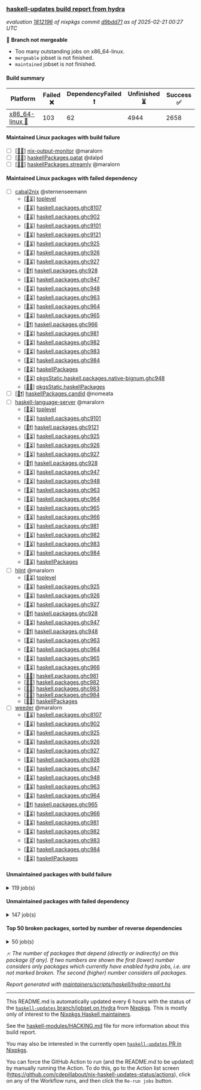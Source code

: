 ### [haskell-updates build report from hydra](https://hydra.nixos.org/jobset/nixpkgs/haskell-updates)
*evaluation [1812196](https://hydra.nixos.org/eval/1812196) of nixpkgs commit [d9bdd71](https://github.com/NixOS/nixpkgs/commits/d9bdd7128ef7f38df84ec3bce6f9d4b7bf7a599f) as of 2025-02-21 00:27 UTC*

🔴 **Branch not mergeable**
  * Too many outstanding jobs on x86_64-linux.
  * `mergeable` jobset is not finished.
  * `maintained` jobset is not finished.

#### Build summary

 | Platform | Failed ❌ | DependencyFailed ❗ | Unfinished ⏳ | Success ✅ | 
 | --- | --- | --- | --- | --- | 
 | [x86_64-linux 🐧](https://hydra.nixos.org/eval/1812196?filter=.x86_64-linux) | 103 | 62 | 4944 | 2658 | 
#### Maintained Linux packages with build failure
- [ ] [[🐧❌]](https://hydra.nixos.org/build/290317439) [nix-output-monitor](https://hydra.nixos.org/eval/1812196?filter=nix-output-monitor) @maralorn
- [ ] [[🐧❌]](https://hydra.nixos.org/build/290314939) [haskellPackages.patat](https://hydra.nixos.org/eval/1812196?filter=haskellPackages.patat) @dalpd
- [ ] [[🐧❌]](https://hydra.nixos.org/build/290316211) [haskellPackages.streamly](https://hydra.nixos.org/eval/1812196?filter=haskellPackages.streamly) @maralorn
#### Maintained Linux packages with failed dependency
- [ ] [cabal2nix](https://hydra.nixos.org/eval/1812196?filter=cabal2nix) @sternenseemann
  - [[🐧⏳]](https://hydra.nixos.org/build/290309328) [toplevel](https://hydra.nixos.org/eval/1812196?filter=cabal2nix)
  - [[🐧⏳]](https://hydra.nixos.org/build/290309421) [haskell.packages.ghc8107](https://hydra.nixos.org/eval/1812196?filter=haskell.packages.ghc8107.cabal2nix)
  - [[🐧⏳]](https://hydra.nixos.org/build/290309492) [haskell.packages.ghc902](https://hydra.nixos.org/eval/1812196?filter=haskell.packages.ghc902.cabal2nix)
  - [[🐧⏳]](https://hydra.nixos.org/build/290309475) [haskell.packages.ghc9101](https://hydra.nixos.org/eval/1812196?filter=haskell.packages.ghc9101.cabal2nix)
  - [[🐧⏳]](https://hydra.nixos.org/build/290309521) [haskell.packages.ghc9121](https://hydra.nixos.org/eval/1812196?filter=haskell.packages.ghc9121.cabal2nix)
  - [[🐧⏳]](https://hydra.nixos.org/build/290309520) [haskell.packages.ghc925](https://hydra.nixos.org/eval/1812196?filter=haskell.packages.ghc925.cabal2nix)
  - [[🐧⏳]](https://hydra.nixos.org/build/290309547) [haskell.packages.ghc926](https://hydra.nixos.org/eval/1812196?filter=haskell.packages.ghc926.cabal2nix)
  - [[🐧⏳]](https://hydra.nixos.org/build/290309573) [haskell.packages.ghc927](https://hydra.nixos.org/eval/1812196?filter=haskell.packages.ghc927.cabal2nix)
  - [[🐧❗]](https://hydra.nixos.org/build/290309597) [haskell.packages.ghc928](https://hydra.nixos.org/eval/1812196?filter=haskell.packages.ghc928.cabal2nix)
  - [[🐧⏳]](https://hydra.nixos.org/build/290309625) [haskell.packages.ghc947](https://hydra.nixos.org/eval/1812196?filter=haskell.packages.ghc947.cabal2nix)
  - [[🐧⏳]](https://hydra.nixos.org/build/290309650) [haskell.packages.ghc948](https://hydra.nixos.org/eval/1812196?filter=haskell.packages.ghc948.cabal2nix)
  - [[🐧⏳]](https://hydra.nixos.org/build/290309662) [haskell.packages.ghc963](https://hydra.nixos.org/eval/1812196?filter=haskell.packages.ghc963.cabal2nix)
  - [[🐧⏳]](https://hydra.nixos.org/build/290309685) [haskell.packages.ghc964](https://hydra.nixos.org/eval/1812196?filter=haskell.packages.ghc964.cabal2nix)
  - [[🐧⏳]](https://hydra.nixos.org/build/290309726) [haskell.packages.ghc965](https://hydra.nixos.org/eval/1812196?filter=haskell.packages.ghc965.cabal2nix)
  - [[🐧❗]](https://hydra.nixos.org/build/290309727) [haskell.packages.ghc966](https://hydra.nixos.org/eval/1812196?filter=haskell.packages.ghc966.cabal2nix)
  - [[🐧⏳]](https://hydra.nixos.org/build/290309759) [haskell.packages.ghc981](https://hydra.nixos.org/eval/1812196?filter=haskell.packages.ghc981.cabal2nix)
  - [[🐧⏳]](https://hydra.nixos.org/build/290309789) [haskell.packages.ghc982](https://hydra.nixos.org/eval/1812196?filter=haskell.packages.ghc982.cabal2nix)
  - [[🐧⏳]](https://hydra.nixos.org/build/290309929) [haskell.packages.ghc983](https://hydra.nixos.org/eval/1812196?filter=haskell.packages.ghc983.cabal2nix)
  - [[🐧⏳]](https://hydra.nixos.org/build/290309799) [haskell.packages.ghc984](https://hydra.nixos.org/eval/1812196?filter=haskell.packages.ghc984.cabal2nix)
  - [[🐧⏳]](https://hydra.nixos.org/build/290311147) [haskellPackages](https://hydra.nixos.org/eval/1812196?filter=haskellPackages.cabal2nix)
  - [[🐧⏳]](https://hydra.nixos.org/build/290317585) [pkgsStatic.haskell.packages.native-bignum.ghc948](https://hydra.nixos.org/eval/1812196?filter=pkgsStatic.haskell.packages.native-bignum.ghc948.cabal2nix)
  - [[🐧✅]](https://hydra.nixos.org/build/290317586) [pkgsStatic.haskellPackages](https://hydra.nixos.org/eval/1812196?filter=pkgsStatic.haskellPackages.cabal2nix)
- [ ] [[🐧❗]](https://hydra.nixos.org/build/290311202) [haskellPackages.candid](https://hydra.nixos.org/eval/1812196?filter=haskellPackages.candid) @nomeata
- [ ] [haskell-language-server](https://hydra.nixos.org/eval/1812196?filter=haskell-language-server) @maralorn
  - [[🐧⏳]](https://hydra.nixos.org/build/290310040) [toplevel](https://hydra.nixos.org/eval/1812196?filter=haskell-language-server)
  - [[🐧⏳]](https://hydra.nixos.org/build/290309524) [haskell.packages.ghc9101](https://hydra.nixos.org/eval/1812196?filter=haskell.packages.ghc9101.haskell-language-server)
  - [[🐧❗]](https://hydra.nixos.org/build/290309560) [haskell.packages.ghc9121](https://hydra.nixos.org/eval/1812196?filter=haskell.packages.ghc9121.haskell-language-server)
  - [[🐧⏳]](https://hydra.nixos.org/build/290309543) [haskell.packages.ghc925](https://hydra.nixos.org/eval/1812196?filter=haskell.packages.ghc925.haskell-language-server)
  - [[🐧⏳]](https://hydra.nixos.org/build/290309587) [haskell.packages.ghc926](https://hydra.nixos.org/eval/1812196?filter=haskell.packages.ghc926.haskell-language-server)
  - [[🐧⏳]](https://hydra.nixos.org/build/290309606) [haskell.packages.ghc927](https://hydra.nixos.org/eval/1812196?filter=haskell.packages.ghc927.haskell-language-server)
  - [[🐧❗]](https://hydra.nixos.org/build/290309619) [haskell.packages.ghc928](https://hydra.nixos.org/eval/1812196?filter=haskell.packages.ghc928.haskell-language-server)
  - [[🐧⏳]](https://hydra.nixos.org/build/290309670) [haskell.packages.ghc947](https://hydra.nixos.org/eval/1812196?filter=haskell.packages.ghc947.haskell-language-server)
  - [[🐧⏳]](https://hydra.nixos.org/build/290309714) [haskell.packages.ghc948](https://hydra.nixos.org/eval/1812196?filter=haskell.packages.ghc948.haskell-language-server)
  - [[🐧⏳]](https://hydra.nixos.org/build/290309697) [haskell.packages.ghc963](https://hydra.nixos.org/eval/1812196?filter=haskell.packages.ghc963.haskell-language-server)
  - [[🐧⏳]](https://hydra.nixos.org/build/290309734) [haskell.packages.ghc964](https://hydra.nixos.org/eval/1812196?filter=haskell.packages.ghc964.haskell-language-server)
  - [[🐧⏳]](https://hydra.nixos.org/build/290309778) [haskell.packages.ghc965](https://hydra.nixos.org/eval/1812196?filter=haskell.packages.ghc965.haskell-language-server)
  - [[🐧⏳]](https://hydra.nixos.org/build/290309776) [haskell.packages.ghc966](https://hydra.nixos.org/eval/1812196?filter=haskell.packages.ghc966.haskell-language-server)
  - [[🐧⏳]](https://hydra.nixos.org/build/290309837) [haskell.packages.ghc981](https://hydra.nixos.org/eval/1812196?filter=haskell.packages.ghc981.haskell-language-server)
  - [[🐧⏳]](https://hydra.nixos.org/build/290309937) [haskell.packages.ghc982](https://hydra.nixos.org/eval/1812196?filter=haskell.packages.ghc982.haskell-language-server)
  - [[🐧⏳]](https://hydra.nixos.org/build/290310521) [haskell.packages.ghc983](https://hydra.nixos.org/eval/1812196?filter=haskell.packages.ghc983.haskell-language-server)
  - [[🐧⏳]](https://hydra.nixos.org/build/290310093) [haskell.packages.ghc984](https://hydra.nixos.org/eval/1812196?filter=haskell.packages.ghc984.haskell-language-server)
  - [[🐧⏳]](https://hydra.nixos.org/build/290313092) [haskellPackages](https://hydra.nixos.org/eval/1812196?filter=haskellPackages.haskell-language-server)
- [ ] [hlint](https://hydra.nixos.org/eval/1812196?filter=hlint) @maralorn
  - [[🐧⏳]](https://hydra.nixos.org/build/290317422) [toplevel](https://hydra.nixos.org/eval/1812196?filter=hlint)
  - [[🐧⏳]](https://hydra.nixos.org/build/290309509) [haskell.packages.ghc925](https://hydra.nixos.org/eval/1812196?filter=haskell.packages.ghc925.hlint)
  - [[🐧⏳]](https://hydra.nixos.org/build/290309542) [haskell.packages.ghc926](https://hydra.nixos.org/eval/1812196?filter=haskell.packages.ghc926.hlint)
  - [[🐧⏳]](https://hydra.nixos.org/build/290309565) [haskell.packages.ghc927](https://hydra.nixos.org/eval/1812196?filter=haskell.packages.ghc927.hlint)
  - [[🐧❗]](https://hydra.nixos.org/build/290309583) [haskell.packages.ghc928](https://hydra.nixos.org/eval/1812196?filter=haskell.packages.ghc928.hlint)
  - [[🐧⏳]](https://hydra.nixos.org/build/290309610) [haskell.packages.ghc947](https://hydra.nixos.org/eval/1812196?filter=haskell.packages.ghc947.hlint)
  - [[🐧❗]](https://hydra.nixos.org/build/290309641) [haskell.packages.ghc948](https://hydra.nixos.org/eval/1812196?filter=haskell.packages.ghc948.hlint)
  - [[🐧⏳]](https://hydra.nixos.org/build/290309648) [haskell.packages.ghc963](https://hydra.nixos.org/eval/1812196?filter=haskell.packages.ghc963.hlint)
  - [[🐧⏳]](https://hydra.nixos.org/build/290309678) [haskell.packages.ghc964](https://hydra.nixos.org/eval/1812196?filter=haskell.packages.ghc964.hlint)
  - [[🐧⏳]](https://hydra.nixos.org/build/290309705) [haskell.packages.ghc965](https://hydra.nixos.org/eval/1812196?filter=haskell.packages.ghc965.hlint)
  - [[🐧⏳]](https://hydra.nixos.org/build/290309717) [haskell.packages.ghc966](https://hydra.nixos.org/eval/1812196?filter=haskell.packages.ghc966.hlint)
  - [[🐧✅]](https://hydra.nixos.org/build/290309752) [haskell.packages.ghc981](https://hydra.nixos.org/eval/1812196?filter=haskell.packages.ghc981.hlint)
  - [[🐧✅]](https://hydra.nixos.org/build/290309775) [haskell.packages.ghc982](https://hydra.nixos.org/eval/1812196?filter=haskell.packages.ghc982.hlint)
  - [[🐧✅]](https://hydra.nixos.org/build/290309833) [haskell.packages.ghc983](https://hydra.nixos.org/eval/1812196?filter=haskell.packages.ghc983.hlint)
  - [[🐧✅]](https://hydra.nixos.org/build/290309804) [haskell.packages.ghc984](https://hydra.nixos.org/eval/1812196?filter=haskell.packages.ghc984.hlint)
  - [[🐧✅]](https://hydra.nixos.org/build/290313219) [haskellPackages](https://hydra.nixos.org/eval/1812196?filter=haskellPackages.hlint)
- [ ] [weeder](https://hydra.nixos.org/eval/1812196?filter=weeder) @maralorn
  - [[🐧⏳]](https://hydra.nixos.org/build/290309428) [haskell.packages.ghc8107](https://hydra.nixos.org/eval/1812196?filter=haskell.packages.ghc8107.weeder)
  - [[🐧⏳]](https://hydra.nixos.org/build/290309484) [haskell.packages.ghc902](https://hydra.nixos.org/eval/1812196?filter=haskell.packages.ghc902.weeder)
  - [[🐧⏳]](https://hydra.nixos.org/build/290309519) [haskell.packages.ghc925](https://hydra.nixos.org/eval/1812196?filter=haskell.packages.ghc925.weeder)
  - [[🐧⏳]](https://hydra.nixos.org/build/290309552) [haskell.packages.ghc926](https://hydra.nixos.org/eval/1812196?filter=haskell.packages.ghc926.weeder)
  - [[🐧⏳]](https://hydra.nixos.org/build/290309577) [haskell.packages.ghc927](https://hydra.nixos.org/eval/1812196?filter=haskell.packages.ghc927.weeder)
  - [[🐧⏳]](https://hydra.nixos.org/build/290309598) [haskell.packages.ghc928](https://hydra.nixos.org/eval/1812196?filter=haskell.packages.ghc928.weeder)
  - [[🐧⏳]](https://hydra.nixos.org/build/290309607) [haskell.packages.ghc947](https://hydra.nixos.org/eval/1812196?filter=haskell.packages.ghc947.weeder)
  - [[🐧⏳]](https://hydra.nixos.org/build/290309633) [haskell.packages.ghc948](https://hydra.nixos.org/eval/1812196?filter=haskell.packages.ghc948.weeder)
  - [[🐧⏳]](https://hydra.nixos.org/build/290309642) [haskell.packages.ghc963](https://hydra.nixos.org/eval/1812196?filter=haskell.packages.ghc963.weeder)
  - [[🐧⏳]](https://hydra.nixos.org/build/290309679) [haskell.packages.ghc964](https://hydra.nixos.org/eval/1812196?filter=haskell.packages.ghc964.weeder)
  - [[🐧❗]](https://hydra.nixos.org/build/290309701) [haskell.packages.ghc965](https://hydra.nixos.org/eval/1812196?filter=haskell.packages.ghc965.weeder)
  - [[🐧⏳]](https://hydra.nixos.org/build/290309729) [haskell.packages.ghc966](https://hydra.nixos.org/eval/1812196?filter=haskell.packages.ghc966.weeder)
  - [[🐧⏳]](https://hydra.nixos.org/build/290309751) [haskell.packages.ghc981](https://hydra.nixos.org/eval/1812196?filter=haskell.packages.ghc981.weeder)
  - [[🐧⏳]](https://hydra.nixos.org/build/290309768) [haskell.packages.ghc982](https://hydra.nixos.org/eval/1812196?filter=haskell.packages.ghc982.weeder)
  - [[🐧⏳]](https://hydra.nixos.org/build/290309825) [haskell.packages.ghc983](https://hydra.nixos.org/eval/1812196?filter=haskell.packages.ghc983.weeder)
  - [[🐧⏳]](https://hydra.nixos.org/build/290309811) [haskell.packages.ghc984](https://hydra.nixos.org/eval/1812196?filter=haskell.packages.ghc984.weeder)
  - [[🐧⏳]](https://hydra.nixos.org/build/290317160) [haskellPackages](https://hydra.nixos.org/eval/1812196?filter=haskellPackages.weeder)
#### Unmaintained packages with build failure
<details><summary>119 job(s) </summary>

- [ ] [ghc-lib-parser](https://hydra.nixos.org/eval/1812196?filter=ghc-lib-parser)  ⤴️ 22 | 69
  - [[🐧⏳]](https://hydra.nixos.org/build/290309405) [haskell.packages.ghc8107](https://hydra.nixos.org/eval/1812196?filter=haskell.packages.ghc8107.ghc-lib-parser)
  - [[🐧✅]](https://hydra.nixos.org/build/290309426) [haskell.packages.ghc902](https://hydra.nixos.org/eval/1812196?filter=haskell.packages.ghc902.ghc-lib-parser)
  - [[🐧⏳]](https://hydra.nixos.org/build/290309453) [haskell.packages.ghc9101](https://hydra.nixos.org/eval/1812196?filter=haskell.packages.ghc9101.ghc-lib-parser)
  - [[🐧✅]](https://hydra.nixos.org/build/290309472) [haskell.packages.ghc9121](https://hydra.nixos.org/eval/1812196?filter=haskell.packages.ghc9121.ghc-lib-parser)
  - [[🐧❌]](https://hydra.nixos.org/build/290309489) [haskell.packages.ghc925](https://hydra.nixos.org/eval/1812196?filter=haskell.packages.ghc925.ghc-lib-parser)
  - [[🐧⏳]](https://hydra.nixos.org/build/290309512) [haskell.packages.ghc926](https://hydra.nixos.org/eval/1812196?filter=haskell.packages.ghc926.ghc-lib-parser)
  - [[🐧⏳]](https://hydra.nixos.org/build/290309537) [haskell.packages.ghc927](https://hydra.nixos.org/eval/1812196?filter=haskell.packages.ghc927.ghc-lib-parser)
  - [[🐧❌]](https://hydra.nixos.org/build/290309558) [haskell.packages.ghc928](https://hydra.nixos.org/eval/1812196?filter=haskell.packages.ghc928.ghc-lib-parser)
  - [[🐧⏳]](https://hydra.nixos.org/build/290309582) [haskell.packages.ghc947](https://hydra.nixos.org/eval/1812196?filter=haskell.packages.ghc947.ghc-lib-parser)
  - [[🐧✅]](https://hydra.nixos.org/build/290309604) [haskell.packages.ghc948](https://hydra.nixos.org/eval/1812196?filter=haskell.packages.ghc948.ghc-lib-parser)
  - [[🐧✅]](https://hydra.nixos.org/build/290309627) [haskell.packages.ghc963](https://hydra.nixos.org/eval/1812196?filter=haskell.packages.ghc963.ghc-lib-parser)
  - [[🐧⏳]](https://hydra.nixos.org/build/290309652) [haskell.packages.ghc964](https://hydra.nixos.org/eval/1812196?filter=haskell.packages.ghc964.ghc-lib-parser)
  - [[🐧⏳]](https://hydra.nixos.org/build/290309675) [haskell.packages.ghc965](https://hydra.nixos.org/eval/1812196?filter=haskell.packages.ghc965.ghc-lib-parser)
  - [[🐧⏳]](https://hydra.nixos.org/build/290309698) [haskell.packages.ghc966](https://hydra.nixos.org/eval/1812196?filter=haskell.packages.ghc966.ghc-lib-parser)
  - [[🐧✅]](https://hydra.nixos.org/build/290309725) [haskell.packages.ghc981](https://hydra.nixos.org/eval/1812196?filter=haskell.packages.ghc981.ghc-lib-parser)
  - [[🐧✅]](https://hydra.nixos.org/build/290309746) [haskell.packages.ghc982](https://hydra.nixos.org/eval/1812196?filter=haskell.packages.ghc982.ghc-lib-parser)
  - [[🐧✅]](https://hydra.nixos.org/build/290309770) [haskell.packages.ghc983](https://hydra.nixos.org/eval/1812196?filter=haskell.packages.ghc983.ghc-lib-parser)
  - [[🐧✅]](https://hydra.nixos.org/build/290309794) [haskell.packages.ghc984](https://hydra.nixos.org/eval/1812196?filter=haskell.packages.ghc984.ghc-lib-parser)
  - [[🐧⏳]](https://hydra.nixos.org/build/290312527) [haskellPackages](https://hydra.nixos.org/eval/1812196?filter=haskellPackages.ghc-lib-parser)
- [ ] [[🐧❌]](https://hydra.nixos.org/build/290317161) [haskellPackages.what4](https://hydra.nixos.org/eval/1812196?filter=haskellPackages.what4)  ⤴️ 14 | 19
- [ ] [[🐧❌]](https://hydra.nixos.org/build/290313940) [haskellPackages.lattices](https://hydra.nixos.org/eval/1812196?filter=haskellPackages.lattices)  ⤴️ 11 | 43
- [ ] [[🐧❌]](https://hydra.nixos.org/build/290315727) [haskellPackages.sdl2](https://hydra.nixos.org/eval/1812196?filter=haskellPackages.sdl2)  ⤴️ 10 | 45
- [ ] [[🐧❌]](https://hydra.nixos.org/build/290313537) [haskellPackages.hw-int](https://hydra.nixos.org/eval/1812196?filter=haskellPackages.hw-int)  ⤴️ 8 | 29
- [ ] [[🐧❌]](https://hydra.nixos.org/build/290313746) [haskellPackages.ixset-typed](https://hydra.nixos.org/eval/1812196?filter=haskellPackages.ixset-typed)  ⤴️ 6 | 24
- [ ] [[🐧❌]](https://hydra.nixos.org/build/290314548) [haskellPackages.natural-transformation](https://hydra.nixos.org/eval/1812196?filter=haskellPackages.natural-transformation)  ⤴️ 5 | 29
- [ ] [[🐧❌]](https://hydra.nixos.org/build/290311248) [haskellPackages.chimera](https://hydra.nixos.org/eval/1812196?filter=haskellPackages.chimera)  ⤴️ 5 | 23
- [ ] [[🐧❌]](https://hydra.nixos.org/build/290311122) [haskellPackages.bzlib](https://hydra.nixos.org/eval/1812196?filter=haskellPackages.bzlib)  ⤴️ 5 | 20
- [ ] [[🐧❌]](https://hydra.nixos.org/build/290316696) [haskellPackages.trasa](https://hydra.nixos.org/eval/1812196?filter=haskellPackages.trasa)  ⤴️ 5 | 6
- [ ] [[🐧❌]](https://hydra.nixos.org/build/290316748) [haskellPackages.tuple-morph](https://hydra.nixos.org/eval/1812196?filter=haskellPackages.tuple-morph)  ⤴️ 5 | 5
- [ ] [[🐧❌]](https://hydra.nixos.org/build/290311757) [haskellPackages.derive-storable-plugin](https://hydra.nixos.org/eval/1812196?filter=haskellPackages.derive-storable-plugin)  ⤴️ 4 | 8
- [ ] [[🐧❌]](https://hydra.nixos.org/build/290313864) [haskellPackages.ktx-codec](https://hydra.nixos.org/eval/1812196?filter=haskellPackages.ktx-codec)  ⤴️ 4 | 7
- [ ] [[🐧❌]](https://hydra.nixos.org/build/290312015) [haskellPackages.egison-pattern-src-th-mode](https://hydra.nixos.org/eval/1812196?filter=haskellPackages.egison-pattern-src-th-mode)  ⤴️ 4 | 4
- [ ] [[🐧❌]](https://hydra.nixos.org/build/290313100) [haskellPackages.hasql-streams-core](https://hydra.nixos.org/eval/1812196?filter=haskellPackages.hasql-streams-core)  ⤴️ 4 | 4
- [ ] [[🐧❌]](https://hydra.nixos.org/build/290316642) [haskellPackages.tlex-core](https://hydra.nixos.org/eval/1812196?filter=haskellPackages.tlex-core)  ⤴️ 4 | 4
- [ ] [[🐧❌]](https://hydra.nixos.org/build/290312202) [haskellPackages.fclabels](https://hydra.nixos.org/eval/1812196?filter=haskellPackages.fclabels)  ⤴️ 3 | 47
- [ ] [[🐧❌]](https://hydra.nixos.org/build/290311234) [haskellPackages.casadi-bindings-core](https://hydra.nixos.org/eval/1812196?filter=haskellPackages.casadi-bindings-core)  ⤴️ 3 | 5
- [ ] [[🐧❌]](https://hydra.nixos.org/build/290311046) [haskellPackages.brillo-rendering](https://hydra.nixos.org/eval/1812196?filter=haskellPackages.brillo-rendering)  ⤴️ 3 | 3
- [ ] [[🐧❌]](https://hydra.nixos.org/build/290311249) [haskellPackages.changeset](https://hydra.nixos.org/eval/1812196?filter=haskellPackages.changeset)  ⤴️ 3 | 3
- [ ] [[🐧❌]](https://hydra.nixos.org/build/290314721) [haskellPackages.nyan-interpolation-core](https://hydra.nixos.org/eval/1812196?filter=haskellPackages.nyan-interpolation-core)  ⤴️ 3 | 3
- [ ] [[🐧❌]](https://hydra.nixos.org/build/290309875) [haskellPackages.ConfigFile](https://hydra.nixos.org/eval/1812196?filter=haskellPackages.ConfigFile)  ⤴️ 2 | 11
- [ ] [[🐧❌]](https://hydra.nixos.org/build/290310817) [haskellPackages.array-builder](https://hydra.nixos.org/eval/1812196?filter=haskellPackages.array-builder)  ⤴️ 2 | 6
- [ ] [[🐧❌]](https://hydra.nixos.org/build/290314306) [haskellPackages.migrant-core](https://hydra.nixos.org/eval/1812196?filter=haskellPackages.migrant-core)  ⤴️ 2 | 4
- [ ] [[🐧❌]](https://hydra.nixos.org/build/290315737) [haskellPackages.selda](https://hydra.nixos.org/eval/1812196?filter=haskellPackages.selda)  ⤴️ 2 | 4
- [ ] [[🐧❌]](https://hydra.nixos.org/build/290315955) [haskellPackages.simplex-method](https://hydra.nixos.org/eval/1812196?filter=haskellPackages.simplex-method)  ⤴️ 2 | 4
- [ ] [[🐧❌]](https://hydra.nixos.org/build/290317115) [haskellPackages.wave](https://hydra.nixos.org/eval/1812196?filter=haskellPackages.wave)  ⤴️ 2 | 4
- [ ] [[🐧❌]](https://hydra.nixos.org/build/290313790) [haskellPackages.json-autotype](https://hydra.nixos.org/eval/1812196?filter=haskellPackages.json-autotype)  ⤴️ 2 | 3
- [ ] [[🐧❌]](https://hydra.nixos.org/build/290313276) [haskellPackages.hookup](https://hydra.nixos.org/eval/1812196?filter=haskellPackages.hookup)  ⤴️ 2 | 2
- [ ] [[🐧❌]](https://hydra.nixos.org/build/290310845) [haskellPackages.base32](https://hydra.nixos.org/eval/1812196?filter=haskellPackages.base32)  ⤴️ 1 | 7
- [ ] [[🐧❌]](https://hydra.nixos.org/build/290312344) [haskellPackages.free-vector-spaces](https://hydra.nixos.org/eval/1812196?filter=haskellPackages.free-vector-spaces)  ⤴️ 1 | 7
- [ ] [[🐧❌]](https://hydra.nixos.org/build/290311894) [haskellPackages.distributed-process-simplelocalnet](https://hydra.nixos.org/eval/1812196?filter=haskellPackages.distributed-process-simplelocalnet)  ⤴️ 1 | 3
- [ ] [[🐧❌]](https://hydra.nixos.org/build/290311883) [haskellPackages.distributed-process-task](https://hydra.nixos.org/eval/1812196?filter=haskellPackages.distributed-process-task)  ⤴️ 1 | 1
- [ ] [[🐧❌]](https://hydra.nixos.org/build/290312429) [haskellPackages.gemini-server](https://hydra.nixos.org/eval/1812196?filter=haskellPackages.gemini-server)  ⤴️ 1 | 1
- [ ] [[🐧❌]](https://hydra.nixos.org/build/290312533) [haskellPackages.ghc-prof](https://hydra.nixos.org/eval/1812196?filter=haskellPackages.ghc-prof)  ⤴️ 1 | 1
- [ ] [[🐧❌]](https://hydra.nixos.org/build/290312990) [haskellPackages.hal](https://hydra.nixos.org/eval/1812196?filter=haskellPackages.hal)  ⤴️ 1 | 1
- [ ] [[🐧❌]](https://hydra.nixos.org/build/290314754) [haskellPackages.openai-servant-gen](https://hydra.nixos.org/eval/1812196?filter=haskellPackages.openai-servant-gen)  ⤴️ 1 | 1
- [ ] [[🐧❌]](https://hydra.nixos.org/build/290315133) [haskellPackages.postgresql-simple-url](https://hydra.nixos.org/eval/1812196?filter=haskellPackages.postgresql-simple-url)  ⤴️ 1 | 1
- [ ] [[🐧❌]](https://hydra.nixos.org/build/290316848) [haskellPackages.unfree](https://hydra.nixos.org/eval/1812196?filter=haskellPackages.unfree)  ⤴️ 1 | 1
- [ ] [[🐧❌]](https://hydra.nixos.org/build/290317412) [haskellPackages.zwirn-core](https://hydra.nixos.org/eval/1812196?filter=haskellPackages.zwirn-core)  ⤴️ 1 | 1
- [ ] [[🐧❌]](https://hydra.nixos.org/build/290316677) [haskellPackages.tostring](https://hydra.nixos.org/eval/1812196?filter=haskellPackages.tostring)  ⤴️ 0 | 11
- [ ] [[🐧❌]](https://hydra.nixos.org/build/290316251) [haskellPackages.strings](https://hydra.nixos.org/eval/1812196?filter=haskellPackages.strings)  ⤴️ 0 | 6
- [ ] [[🐧❌]](https://hydra.nixos.org/build/290311830) [haskellPackages.diagrams-gtk](https://hydra.nixos.org/eval/1812196?filter=haskellPackages.diagrams-gtk)  ⤴️ 0 | 5
- [ ] [[🐧❌]](https://hydra.nixos.org/build/290312338) [haskellPackages.freckle-env](https://hydra.nixos.org/eval/1812196?filter=haskellPackages.freckle-env)  ⤴️ 0 | 3
- [ ] [[🐧❌]](https://hydra.nixos.org/build/290315028) [haskellPackages.pinch](https://hydra.nixos.org/eval/1812196?filter=haskellPackages.pinch)  ⤴️ 0 | 3
- [ ] [[🐧❌]](https://hydra.nixos.org/build/290313914) [haskellPackages.language-python](https://hydra.nixos.org/eval/1812196?filter=haskellPackages.language-python)  ⤴️ 0 | 2
- [ ] [[🐧❌]](https://hydra.nixos.org/build/290317123) [haskellPackages.wai-middleware-content-type](https://hydra.nixos.org/eval/1812196?filter=haskellPackages.wai-middleware-content-type)  ⤴️ 0 | 2
- [ ] [[🐧❌]](https://hydra.nixos.org/build/290310530) [haskellPackages.amazonka-mtl](https://hydra.nixos.org/eval/1812196?filter=haskellPackages.amazonka-mtl)  ⤴️ 0 | 1
- [ ] [[🐧❌]](https://hydra.nixos.org/build/290312989) [haskellPackages.hakyll-process](https://hydra.nixos.org/eval/1812196?filter=haskellPackages.hakyll-process)  ⤴️ 0 | 1
- [ ] [[🐧❌]](https://hydra.nixos.org/build/290313095) [haskellPackages.hasql-migration](https://hydra.nixos.org/eval/1812196?filter=haskellPackages.hasql-migration)  ⤴️ 0 | 1
- [ ] [[🐧❌]](https://hydra.nixos.org/build/290314494) [haskellPackages.multiwalk](https://hydra.nixos.org/eval/1812196?filter=haskellPackages.multiwalk)  ⤴️ 0 | 1
- [ ] [[🐧❌]](https://hydra.nixos.org/build/290315264) [haskellPackages.proto-lens-jsonpb](https://hydra.nixos.org/eval/1812196?filter=haskellPackages.proto-lens-jsonpb)  ⤴️ 0 | 1
- [ ] [[🐧❌]](https://hydra.nixos.org/build/290315833) [haskellPackages.servant-subscriber](https://hydra.nixos.org/eval/1812196?filter=haskellPackages.servant-subscriber)  ⤴️ 0 | 1
- [ ] [[🐧❌]](https://hydra.nixos.org/build/290316434) [haskellPackages.tasty-travis](https://hydra.nixos.org/eval/1812196?filter=haskellPackages.tasty-travis)  ⤴️ 0 | 1
- [ ] [[🐧❌]](https://hydra.nixos.org/build/290309985) [haskellPackages.Haschoo](https://hydra.nixos.org/eval/1812196?filter=haskellPackages.Haschoo) 
- [ ] [[🐧❌]](https://hydra.nixos.org/build/290310239) [haskellPackages.aeson-match-qq](https://hydra.nixos.org/eval/1812196?filter=haskellPackages.aeson-match-qq) 
- [ ] [[🐧❌]](https://hydra.nixos.org/build/290310585) [haskellPackages.amazonka-s3-encryption](https://hydra.nixos.org/eval/1812196?filter=haskellPackages.amazonka-s3-encryption) 
- [ ] [[🐧❌]](https://hydra.nixos.org/build/290310862) [haskellPackages.b-tree](https://hydra.nixos.org/eval/1812196?filter=haskellPackages.b-tree) 
- [ ] [[🐧❌]](https://hydra.nixos.org/build/290310947) [haskellPackages.birds-of-paradise](https://hydra.nixos.org/eval/1812196?filter=haskellPackages.birds-of-paradise) 
- [ ] [[🐧❌]](https://hydra.nixos.org/build/290310996) [haskellPackages.bloohm](https://hydra.nixos.org/eval/1812196?filter=haskellPackages.bloohm) 
- [ ] [[🐧❌]](https://hydra.nixos.org/build/290311098) [haskellPackages.bureaucromancy](https://hydra.nixos.org/eval/1812196?filter=haskellPackages.bureaucromancy) 
- [ ] [[🐧❌]](https://hydra.nixos.org/build/290311110) [haskellPackages.bytestring-builder-varword](https://hydra.nixos.org/eval/1812196?filter=haskellPackages.bytestring-builder-varword) 
- [ ] [[🐧❌]](https://hydra.nixos.org/build/290311286) [haskellPackages.cerberus](https://hydra.nixos.org/eval/1812196?filter=haskellPackages.cerberus) 
- [ ] [[🐧❌]](https://hydra.nixos.org/build/290311578) [haskellPackages.crypton-box](https://hydra.nixos.org/eval/1812196?filter=haskellPackages.crypton-box) 
- [ ] [[🐧❌]](https://hydra.nixos.org/build/290311816) [haskellPackages.diagrams-haddock](https://hydra.nixos.org/eval/1812196?filter=haskellPackages.diagrams-haddock) 
- [ ] [[🐧❌]](https://hydra.nixos.org/build/290312004) [haskellPackages.edits](https://hydra.nixos.org/eval/1812196?filter=haskellPackages.edits) 
- [ ] [[🐧❌]](https://hydra.nixos.org/build/290312326) [haskellPackages.formal](https://hydra.nixos.org/eval/1812196?filter=haskellPackages.formal) 
- [ ] [[🐧❌]](https://hydra.nixos.org/build/290312913) [haskellPackages.groupBy](https://hydra.nixos.org/eval/1812196?filter=haskellPackages.groupBy) 
- [ ] [[🐧❌]](https://hydra.nixos.org/build/290313004) [haskellPackages.hakyllbars](https://hydra.nixos.org/eval/1812196?filter=haskellPackages.hakyllbars) 
- [ ] [[🐧❌]](https://hydra.nixos.org/build/290313106) [haskellPackages.hasql-mover](https://hydra.nixos.org/eval/1812196?filter=haskellPackages.hasql-mover) 
- [ ] [[🐧❌]](https://hydra.nixos.org/build/290313192) [haskellPackages.hikchr](https://hydra.nixos.org/eval/1812196?filter=haskellPackages.hikchr) 
- [ ] [[🐧❌]](https://hydra.nixos.org/build/290313227) [haskellPackages.hls-gadt-plugin](https://hydra.nixos.org/eval/1812196?filter=haskellPackages.hls-gadt-plugin) 
- [ ] [[🐧❌]](https://hydra.nixos.org/build/290313533) [haskellPackages.hw-conduit-merges](https://hydra.nixos.org/eval/1812196?filter=haskellPackages.hw-conduit-merges) 
- [ ] [[🐧❌]](https://hydra.nixos.org/build/290313686) [haskellPackages.inventory](https://hydra.nixos.org/eval/1812196?filter=haskellPackages.inventory) 
- [ ] [[🐧❌]](https://hydra.nixos.org/build/290313854) [haskellPackages.kindly-functors](https://hydra.nixos.org/eval/1812196?filter=haskellPackages.kindly-functors) 
- [ ] [[🐧❌]](https://hydra.nixos.org/build/290313901) [haskellPackages.language-gemini](https://hydra.nixos.org/eval/1812196?filter=haskellPackages.language-gemini) 
- [ ] [[🐧❌]](https://hydra.nixos.org/build/290313994) [haskellPackages.lens-witherable](https://hydra.nixos.org/eval/1812196?filter=haskellPackages.lens-witherable) 
- [ ] [[🐧❌]](https://hydra.nixos.org/build/290314116) [haskellPackages.logging-effect-colors](https://hydra.nixos.org/eval/1812196?filter=haskellPackages.logging-effect-colors) 
- [ ] [[🐧❌]](https://hydra.nixos.org/build/290314394) [haskellPackages.moffy-samples-gtk3-run](https://hydra.nixos.org/eval/1812196?filter=haskellPackages.moffy-samples-gtk3-run) 
- [ ] [[🐧❌]](https://hydra.nixos.org/build/290314794) [haskellPackages.opt-env-conf-test](https://hydra.nixos.org/eval/1812196?filter=haskellPackages.opt-env-conf-test) 
- [ ] [[🐧❌]](https://hydra.nixos.org/build/290314983) [haskellPackages.penrose](https://hydra.nixos.org/eval/1812196?filter=haskellPackages.penrose) 
- [ ] [[🐧❌]](https://hydra.nixos.org/build/290315078) [haskellPackages.poke](https://hydra.nixos.org/eval/1812196?filter=haskellPackages.poke) 
- [ ] [[🐧❌]](https://hydra.nixos.org/build/290315121) [haskellPackages.postgis-trivial](https://hydra.nixos.org/eval/1812196?filter=haskellPackages.postgis-trivial) 
- [ ] [[🐧❌]](https://hydra.nixos.org/build/290315183) [haskellPackages.pretty-html](https://hydra.nixos.org/eval/1812196?filter=haskellPackages.pretty-html) 
- [ ] [[🐧❌]](https://hydra.nixos.org/build/290315323) [haskellPackages.qm-interpolated-string](https://hydra.nixos.org/eval/1812196?filter=haskellPackages.qm-interpolated-string) 
- [ ] [[🐧❌]](https://hydra.nixos.org/build/290315527) [haskellPackages.relational-postgresql8](https://hydra.nixos.org/eval/1812196?filter=haskellPackages.relational-postgresql8) 
- [ ] [[🐧❌]](https://hydra.nixos.org/build/290315534) [haskellPackages.relational-query-postgresql-pure](https://hydra.nixos.org/eval/1812196?filter=haskellPackages.relational-query-postgresql-pure) 
- [ ] [[🐧❌]](https://hydra.nixos.org/build/290315585) [haskellPackages.ret](https://hydra.nixos.org/eval/1812196?filter=haskellPackages.ret) 
- [ ] [[🐧❌]](https://hydra.nixos.org/build/290315579) [haskellPackages.retry-effectful](https://hydra.nixos.org/eval/1812196?filter=haskellPackages.retry-effectful) 
- [ ] [[🐧❌]](https://hydra.nixos.org/build/290315811) [haskellPackages.servant-lint](https://hydra.nixos.org/eval/1812196?filter=haskellPackages.servant-lint) 
- [ ] [[🐧❌]](https://hydra.nixos.org/build/290316105) [haskellPackages.sproxy-web](https://hydra.nixos.org/eval/1812196?filter=haskellPackages.sproxy-web) 
- [ ] [[🐧❌]](https://hydra.nixos.org/build/290316122) [haskellPackages.stable-heap](https://hydra.nixos.org/eval/1812196?filter=haskellPackages.stable-heap) 
- [ ] [[🐧❌]](https://hydra.nixos.org/build/290316330) [haskellPackages.sydtest-autodocodec](https://hydra.nixos.org/eval/1812196?filter=haskellPackages.sydtest-autodocodec) 
- [ ] [[🐧❌]](https://hydra.nixos.org/build/290316355) [haskellPackages.systemd-socket-activation](https://hydra.nixos.org/eval/1812196?filter=haskellPackages.systemd-socket-activation) 
- [ ] [[🐧❌]](https://hydra.nixos.org/build/290316501) [haskellPackages.testing-tensor](https://hydra.nixos.org/eval/1812196?filter=haskellPackages.testing-tensor) 
- [ ] [[🐧❌]](https://hydra.nixos.org/build/290316767) [haskellPackages.tuple-hlist](https://hydra.nixos.org/eval/1812196?filter=haskellPackages.tuple-hlist) 
- [ ] [[🐧❌]](https://hydra.nixos.org/build/290316805) [haskellPackages.type-level-kv-list-persistent](https://hydra.nixos.org/eval/1812196?filter=haskellPackages.type-level-kv-list-persistent) 
- [ ] [[🐧❌]](https://hydra.nixos.org/build/290316924) [haskellPackages.unix-simple](https://hydra.nixos.org/eval/1812196?filter=haskellPackages.unix-simple) 
- [ ] [[🐧❌]](https://hydra.nixos.org/build/290317231) [haskellPackages.xcffib](https://hydra.nixos.org/eval/1812196?filter=haskellPackages.xcffib) 
- [ ] [[🐧❌]](https://hydra.nixos.org/build/290317330) [haskellPackages.yesod-middleware-csp](https://hydra.nixos.org/eval/1812196?filter=haskellPackages.yesod-middleware-csp) 
</details>

#### Unmaintained packages with failed dependency
<details><summary>147 job(s) </summary>

- [ ] [ghc-lib-parser-ex](https://hydra.nixos.org/eval/1812196?filter=ghc-lib-parser-ex)  ⤴️ 16 | 40
  - [[🐧⏳]](https://hydra.nixos.org/build/290309407) [haskell.packages.ghc8107](https://hydra.nixos.org/eval/1812196?filter=haskell.packages.ghc8107.ghc-lib-parser-ex)
  - [[🐧✅]](https://hydra.nixos.org/build/290309450) [haskell.packages.ghc902](https://hydra.nixos.org/eval/1812196?filter=haskell.packages.ghc902.ghc-lib-parser-ex)
  - [[🐧⏳]](https://hydra.nixos.org/build/290309454) [haskell.packages.ghc9101](https://hydra.nixos.org/eval/1812196?filter=haskell.packages.ghc9101.ghc-lib-parser-ex)
  - [[🐧⏳]](https://hydra.nixos.org/build/290309497) [haskell.packages.ghc9121](https://hydra.nixos.org/eval/1812196?filter=haskell.packages.ghc9121.ghc-lib-parser-ex)
  - [[🐧❗]](https://hydra.nixos.org/build/290309500) [haskell.packages.ghc925](https://hydra.nixos.org/eval/1812196?filter=haskell.packages.ghc925.ghc-lib-parser-ex)
  - [[🐧⏳]](https://hydra.nixos.org/build/290309531) [haskell.packages.ghc926](https://hydra.nixos.org/eval/1812196?filter=haskell.packages.ghc926.ghc-lib-parser-ex)
  - [[🐧⏳]](https://hydra.nixos.org/build/290309559) [haskell.packages.ghc927](https://hydra.nixos.org/eval/1812196?filter=haskell.packages.ghc927.ghc-lib-parser-ex)
  - [[🐧❗]](https://hydra.nixos.org/build/290309578) [haskell.packages.ghc928](https://hydra.nixos.org/eval/1812196?filter=haskell.packages.ghc928.ghc-lib-parser-ex)
  - [[🐧⏳]](https://hydra.nixos.org/build/290309596) [haskell.packages.ghc947](https://hydra.nixos.org/eval/1812196?filter=haskell.packages.ghc947.ghc-lib-parser-ex)
  - [[🐧✅]](https://hydra.nixos.org/build/290309631) [haskell.packages.ghc948](https://hydra.nixos.org/eval/1812196?filter=haskell.packages.ghc948.ghc-lib-parser-ex)
  - [[🐧✅]](https://hydra.nixos.org/build/290309634) [haskell.packages.ghc963](https://hydra.nixos.org/eval/1812196?filter=haskell.packages.ghc963.ghc-lib-parser-ex)
  - [[🐧⏳]](https://hydra.nixos.org/build/290309669) [haskell.packages.ghc964](https://hydra.nixos.org/eval/1812196?filter=haskell.packages.ghc964.ghc-lib-parser-ex)
  - [[🐧⏳]](https://hydra.nixos.org/build/290309691) [haskell.packages.ghc965](https://hydra.nixos.org/eval/1812196?filter=haskell.packages.ghc965.ghc-lib-parser-ex)
  - [[🐧⏳]](https://hydra.nixos.org/build/290309704) [haskell.packages.ghc966](https://hydra.nixos.org/eval/1812196?filter=haskell.packages.ghc966.ghc-lib-parser-ex)
  - [[🐧✅]](https://hydra.nixos.org/build/290309748) [haskell.packages.ghc981](https://hydra.nixos.org/eval/1812196?filter=haskell.packages.ghc981.ghc-lib-parser-ex)
  - [[🐧✅]](https://hydra.nixos.org/build/290309757) [haskell.packages.ghc982](https://hydra.nixos.org/eval/1812196?filter=haskell.packages.ghc982.ghc-lib-parser-ex)
  - [[🐧✅]](https://hydra.nixos.org/build/290309784) [haskell.packages.ghc983](https://hydra.nixos.org/eval/1812196?filter=haskell.packages.ghc983.ghc-lib-parser-ex)
  - [[🐧⏳]](https://hydra.nixos.org/build/290309795) [haskell.packages.ghc984](https://hydra.nixos.org/eval/1812196?filter=haskell.packages.ghc984.ghc-lib-parser-ex)
  - [[🐧✅]](https://hydra.nixos.org/build/290312526) [haskellPackages](https://hydra.nixos.org/eval/1812196?filter=haskellPackages.ghc-lib-parser-ex)
- [ ] [[🐧❗]](https://hydra.nixos.org/build/290311521) [haskellPackages.copilot-theorem](https://hydra.nixos.org/eval/1812196?filter=haskellPackages.copilot-theorem)  ⤴️ 8 | 11
- [ ] [[🐧❗]](https://hydra.nixos.org/build/290311508) [haskellPackages.copilot-language](https://hydra.nixos.org/eval/1812196?filter=haskellPackages.copilot-language)  ⤴️ 7 | 9
- [ ] [[🐧❗]](https://hydra.nixos.org/build/290311507) [haskellPackages.copilot-libraries](https://hydra.nixos.org/eval/1812196?filter=haskellPackages.copilot-libraries)  ⤴️ 6 | 7
- [ ] [[🐧❗]](https://hydra.nixos.org/build/290311513) [haskellPackages.copilot](https://hydra.nixos.org/eval/1812196?filter=haskellPackages.copilot)  ⤴️ 5 | 5
- [ ] [[🐧❗]](https://hydra.nixos.org/build/290311549) [haskellPackages.crucible](https://hydra.nixos.org/eval/1812196?filter=haskellPackages.crucible)  ⤴️ 5 | 5
- [ ] [[🐧❗]](https://hydra.nixos.org/build/290310795) [haskellPackages.arithmoi](https://hydra.nixos.org/eval/1812196?filter=haskellPackages.arithmoi)  ⤴️ 4 | 21
- [ ] [[🐧❗]](https://hydra.nixos.org/build/290316109) [haskellPackages.sr-extra](https://hydra.nixos.org/eval/1812196?filter=haskellPackages.sr-extra)  ⤴️ 4 | 5
- [ ] [[🐧❗]](https://hydra.nixos.org/build/290315750) [haskellPackages.semi-iso](https://hydra.nixos.org/eval/1812196?filter=haskellPackages.semi-iso)  ⤴️ 4 | 4
- [ ] [hpack](https://hydra.nixos.org/eval/1812196?filter=hpack)  ⤴️ 3 | 14
  - [[🐧✅]](https://hydra.nixos.org/build/290317430) [toplevel](https://hydra.nixos.org/eval/1812196?filter=hpack)
  - [[🐧⏳]](https://hydra.nixos.org/build/290309412) [haskell.packages.ghc8107](https://hydra.nixos.org/eval/1812196?filter=haskell.packages.ghc8107.hpack)
  - [[🐧✅]](https://hydra.nixos.org/build/290309482) [haskell.packages.ghc902](https://hydra.nixos.org/eval/1812196?filter=haskell.packages.ghc902.hpack)
  - [[🐧⏳]](https://hydra.nixos.org/build/290309473) [haskell.packages.ghc9101](https://hydra.nixos.org/eval/1812196?filter=haskell.packages.ghc9101.hpack)
  - [[🐧⏳]](https://hydra.nixos.org/build/290309515) [haskell.packages.ghc9121](https://hydra.nixos.org/eval/1812196?filter=haskell.packages.ghc9121.hpack)
  - [[🐧⏳]](https://hydra.nixos.org/build/290309518) [haskell.packages.ghc925](https://hydra.nixos.org/eval/1812196?filter=haskell.packages.ghc925.hpack)
  - [[🐧❗]](https://hydra.nixos.org/build/290309544) [haskell.packages.ghc926](https://hydra.nixos.org/eval/1812196?filter=haskell.packages.ghc926.hpack)
  - [[🐧⏳]](https://hydra.nixos.org/build/290309569) [haskell.packages.ghc927](https://hydra.nixos.org/eval/1812196?filter=haskell.packages.ghc927.hpack)
  - [[🐧❗]](https://hydra.nixos.org/build/290309595) [haskell.packages.ghc928](https://hydra.nixos.org/eval/1812196?filter=haskell.packages.ghc928.hpack)
  - [[🐧❗]](https://hydra.nixos.org/build/290309618) [haskell.packages.ghc947](https://hydra.nixos.org/eval/1812196?filter=haskell.packages.ghc947.hpack)
  - [[🐧⏳]](https://hydra.nixos.org/build/290309643) [haskell.packages.ghc948](https://hydra.nixos.org/eval/1812196?filter=haskell.packages.ghc948.hpack)
  - [[🐧⏳]](https://hydra.nixos.org/build/290309656) [haskell.packages.ghc963](https://hydra.nixos.org/eval/1812196?filter=haskell.packages.ghc963.hpack)
  - [[🐧⏳]](https://hydra.nixos.org/build/290309682) [haskell.packages.ghc964](https://hydra.nixos.org/eval/1812196?filter=haskell.packages.ghc964.hpack)
  - [[🐧⏳]](https://hydra.nixos.org/build/290309719) [haskell.packages.ghc965](https://hydra.nixos.org/eval/1812196?filter=haskell.packages.ghc965.hpack)
  - [[🐧❗]](https://hydra.nixos.org/build/290309722) [haskell.packages.ghc966](https://hydra.nixos.org/eval/1812196?filter=haskell.packages.ghc966.hpack)
  - [[🐧✅]](https://hydra.nixos.org/build/290309756) [haskell.packages.ghc981](https://hydra.nixos.org/eval/1812196?filter=haskell.packages.ghc981.hpack)
  - [[🐧⏳]](https://hydra.nixos.org/build/290309785) [haskell.packages.ghc982](https://hydra.nixos.org/eval/1812196?filter=haskell.packages.ghc982.hpack)
  - [[🐧✅]](https://hydra.nixos.org/build/290309871) [haskell.packages.ghc983](https://hydra.nixos.org/eval/1812196?filter=haskell.packages.ghc983.hpack)
  - [[🐧⏳]](https://hydra.nixos.org/build/290309805) [haskell.packages.ghc984](https://hydra.nixos.org/eval/1812196?filter=haskell.packages.ghc984.hpack)
  - [[🐧✅]](https://hydra.nixos.org/build/290313292) [haskellPackages](https://hydra.nixos.org/eval/1812196?filter=haskellPackages.hpack)
- [ ] [[🐧❗]](https://hydra.nixos.org/build/290313839) [haskellPackages.keid-core](https://hydra.nixos.org/eval/1812196?filter=haskellPackages.keid-core)  ⤴️ 3 | 6
- [ ] [[🐧❗]](https://hydra.nixos.org/build/290316344) [haskellPackages.syntax](https://hydra.nixos.org/eval/1812196?filter=haskellPackages.syntax)  ⤴️ 3 | 3
- [ ] [[🐧❗]](https://hydra.nixos.org/build/290316644) [haskellPackages.tlex](https://hydra.nixos.org/eval/1812196?filter=haskellPackages.tlex)  ⤴️ 3 | 3
- [ ] [[🐧❗]](https://hydra.nixos.org/build/290315734) [haskellPackages.sdl2-ttf](https://hydra.nixos.org/eval/1812196?filter=haskellPackages.sdl2-ttf)  ⤴️ 2 | 11
- [ ] [[🐧❗]](https://hydra.nixos.org/build/290313716) [haskellPackages.ipprint](https://hydra.nixos.org/eval/1812196?filter=haskellPackages.ipprint)  ⤴️ 2 | 3
- [ ] [[🐧❗]](https://hydra.nixos.org/build/290311065) [haskellPackages.brillo](https://hydra.nixos.org/eval/1812196?filter=haskellPackages.brillo)  ⤴️ 2 | 2
- [ ] [[🐧❗]](https://hydra.nixos.org/build/290315988) [haskellPackages.sketch-frp-copilot](https://hydra.nixos.org/eval/1812196?filter=haskellPackages.sketch-frp-copilot)  ⤴️ 2 | 2
- [ ] [[🐧❗]](https://hydra.nixos.org/build/290311264) [haskellPackages.chr-data](https://hydra.nixos.org/eval/1812196?filter=haskellPackages.chr-data)  ⤴️ 1 | 6
- [ ] [hoogle](https://hydra.nixos.org/eval/1812196?filter=hoogle)  ⤴️ 1 | 5
  - [[🐧⏳]](https://hydra.nixos.org/build/290309459) [haskell.packages.ghc8107](https://hydra.nixos.org/eval/1812196?filter=haskell.packages.ghc8107.hoogle)
  - [[🐧⏳]](https://hydra.nixos.org/build/290309491) [haskell.packages.ghc902](https://hydra.nixos.org/eval/1812196?filter=haskell.packages.ghc902.hoogle)
  - [[🐧⏳]](https://hydra.nixos.org/build/290309485) [haskell.packages.ghc9101](https://hydra.nixos.org/eval/1812196?filter=haskell.packages.ghc9101.hoogle)
  - [[🐧❗]](https://hydra.nixos.org/build/290309517) [haskell.packages.ghc9121](https://hydra.nixos.org/eval/1812196?filter=haskell.packages.ghc9121.hoogle)
  - [[🐧❗]](https://hydra.nixos.org/build/290309532) [haskell.packages.ghc925](https://hydra.nixos.org/eval/1812196?filter=haskell.packages.ghc925.hoogle)
  - [[🐧⏳]](https://hydra.nixos.org/build/290309549) [haskell.packages.ghc926](https://hydra.nixos.org/eval/1812196?filter=haskell.packages.ghc926.hoogle)
  - [[🐧⏳]](https://hydra.nixos.org/build/290309580) [haskell.packages.ghc927](https://hydra.nixos.org/eval/1812196?filter=haskell.packages.ghc927.hoogle)
  - [[🐧⏳]](https://hydra.nixos.org/build/290309608) [haskell.packages.ghc928](https://hydra.nixos.org/eval/1812196?filter=haskell.packages.ghc928.hoogle)
  - [[🐧⏳]](https://hydra.nixos.org/build/290309622) [haskell.packages.ghc947](https://hydra.nixos.org/eval/1812196?filter=haskell.packages.ghc947.hoogle)
  - [[🐧❗]](https://hydra.nixos.org/build/290309657) [haskell.packages.ghc948](https://hydra.nixos.org/eval/1812196?filter=haskell.packages.ghc948.hoogle)
  - [[🐧⏳]](https://hydra.nixos.org/build/290309672) [haskell.packages.ghc963](https://hydra.nixos.org/eval/1812196?filter=haskell.packages.ghc963.hoogle)
  - [[🐧⏳]](https://hydra.nixos.org/build/290309690) [haskell.packages.ghc964](https://hydra.nixos.org/eval/1812196?filter=haskell.packages.ghc964.hoogle)
  - [[🐧⏳]](https://hydra.nixos.org/build/290309735) [haskell.packages.ghc965](https://hydra.nixos.org/eval/1812196?filter=haskell.packages.ghc965.hoogle)
  - [[🐧⏳]](https://hydra.nixos.org/build/290309741) [haskell.packages.ghc966](https://hydra.nixos.org/eval/1812196?filter=haskell.packages.ghc966.hoogle)
  - [[🐧⏳]](https://hydra.nixos.org/build/290309777) [haskell.packages.ghc981](https://hydra.nixos.org/eval/1812196?filter=haskell.packages.ghc981.hoogle)
  - [[🐧⏳]](https://hydra.nixos.org/build/290309820) [haskell.packages.ghc982](https://hydra.nixos.org/eval/1812196?filter=haskell.packages.ghc982.hoogle)
  - [[🐧✅]](https://hydra.nixos.org/build/290309963) [haskell.packages.ghc983](https://hydra.nixos.org/eval/1812196?filter=haskell.packages.ghc983.hoogle)
  - [[🐧⏳]](https://hydra.nixos.org/build/290309808) [haskell.packages.ghc984](https://hydra.nixos.org/eval/1812196?filter=haskell.packages.ghc984.hoogle)
  - [[🐧✅]](https://hydra.nixos.org/build/290313272) [haskellPackages](https://hydra.nixos.org/eval/1812196?filter=haskellPackages.hoogle)
- [ ] [[🐧❗]](https://hydra.nixos.org/build/290313748) [haskellPackages.ixset-typed-binary-instance](https://hydra.nixos.org/eval/1812196?filter=haskellPackages.ixset-typed-binary-instance)  ⤴️ 1 | 2
- [ ] [[🐧❗]](https://hydra.nixos.org/build/290316695) [haskellPackages.trasa-server](https://hydra.nixos.org/eval/1812196?filter=haskellPackages.trasa-server)  ⤴️ 1 | 2
- [ ] [[🐧❗]](https://hydra.nixos.org/build/290311632) [haskellPackages.cyclotomic](https://hydra.nixos.org/eval/1812196?filter=haskellPackages.cyclotomic)  ⤴️ 1 | 1
- [ ] [[🐧❗]](https://hydra.nixos.org/build/290312020) [haskellPackages.egison](https://hydra.nixos.org/eval/1812196?filter=haskellPackages.egison)  ⤴️ 1 | 1
- [ ] [[🐧❗]](https://hydra.nixos.org/build/290317118) [haskellPackages.waterfall-cad](https://hydra.nixos.org/eval/1812196?filter=haskellPackages.waterfall-cad)  ⤴️ 1 | 1
- [ ] [[🐧❗]](https://hydra.nixos.org/build/290311262) [haskellPackages.chr-core](https://hydra.nixos.org/eval/1812196?filter=haskellPackages.chr-core)  ⤴️ 0 | 5
- [ ] [[🐧❗]](https://hydra.nixos.org/build/290315738) [haskellPackages.selda-json](https://hydra.nixos.org/eval/1812196?filter=haskellPackages.selda-json)  ⤴️ 0 | 2
- [ ] [[🐧❗]](https://hydra.nixos.org/build/290311721) [haskellPackages.dde](https://hydra.nixos.org/eval/1812196?filter=haskellPackages.dde)  ⤴️ 0 | 1
- [ ] [[🐧❗]](https://hydra.nixos.org/build/290311071) [haskellPackages.brillo-juicy](https://hydra.nixos.org/eval/1812196?filter=haskellPackages.brillo-juicy) 
- [ ] [cabal2nix-unstable](https://hydra.nixos.org/eval/1812196?filter=cabal2nix-unstable) 
  - [[🐧⏳]](https://hydra.nixos.org/build/290309436) [haskell.packages.ghc8107](https://hydra.nixos.org/eval/1812196?filter=haskell.packages.ghc8107.cabal2nix-unstable)
  - [[🐧⏳]](https://hydra.nixos.org/build/290309496) [haskell.packages.ghc902](https://hydra.nixos.org/eval/1812196?filter=haskell.packages.ghc902.cabal2nix-unstable)
  - [[🐧⏳]](https://hydra.nixos.org/build/290309476) [haskell.packages.ghc9101](https://hydra.nixos.org/eval/1812196?filter=haskell.packages.ghc9101.cabal2nix-unstable)
  - [[🐧⏳]](https://hydra.nixos.org/build/290309534) [haskell.packages.ghc9121](https://hydra.nixos.org/eval/1812196?filter=haskell.packages.ghc9121.cabal2nix-unstable)
  - [[🐧⏳]](https://hydra.nixos.org/build/290309533) [haskell.packages.ghc925](https://hydra.nixos.org/eval/1812196?filter=haskell.packages.ghc925.cabal2nix-unstable)
  - [[🐧❗]](https://hydra.nixos.org/build/290309563) [haskell.packages.ghc926](https://hydra.nixos.org/eval/1812196?filter=haskell.packages.ghc926.cabal2nix-unstable)
  - [[🐧⏳]](https://hydra.nixos.org/build/290309585) [haskell.packages.ghc927](https://hydra.nixos.org/eval/1812196?filter=haskell.packages.ghc927.cabal2nix-unstable)
  - [[🐧⏳]](https://hydra.nixos.org/build/290309609) [haskell.packages.ghc928](https://hydra.nixos.org/eval/1812196?filter=haskell.packages.ghc928.cabal2nix-unstable)
  - [[🐧⏳]](https://hydra.nixos.org/build/290309626) [haskell.packages.ghc947](https://hydra.nixos.org/eval/1812196?filter=haskell.packages.ghc947.cabal2nix-unstable)
  - [[🐧❗]](https://hydra.nixos.org/build/290309658) [haskell.packages.ghc948](https://hydra.nixos.org/eval/1812196?filter=haskell.packages.ghc948.cabal2nix-unstable)
  - [[🐧⏳]](https://hydra.nixos.org/build/290309661) [haskell.packages.ghc963](https://hydra.nixos.org/eval/1812196?filter=haskell.packages.ghc963.cabal2nix-unstable)
  - [[🐧⏳]](https://hydra.nixos.org/build/290309686) [haskell.packages.ghc964](https://hydra.nixos.org/eval/1812196?filter=haskell.packages.ghc964.cabal2nix-unstable)
  - [[🐧❗]](https://hydra.nixos.org/build/290309744) [haskell.packages.ghc965](https://hydra.nixos.org/eval/1812196?filter=haskell.packages.ghc965.cabal2nix-unstable)
  - [[🐧⏳]](https://hydra.nixos.org/build/290309730) [haskell.packages.ghc966](https://hydra.nixos.org/eval/1812196?filter=haskell.packages.ghc966.cabal2nix-unstable)
  - [[🐧⏳]](https://hydra.nixos.org/build/290309767) [haskell.packages.ghc981](https://hydra.nixos.org/eval/1812196?filter=haskell.packages.ghc981.cabal2nix-unstable)
  - [[🐧⏳]](https://hydra.nixos.org/build/290309791) [haskell.packages.ghc982](https://hydra.nixos.org/eval/1812196?filter=haskell.packages.ghc982.cabal2nix-unstable)
  - [[🐧⏳]](https://hydra.nixos.org/build/290309920) [haskell.packages.ghc983](https://hydra.nixos.org/eval/1812196?filter=haskell.packages.ghc983.cabal2nix-unstable)
  - [[🐧⏳]](https://hydra.nixos.org/build/290309792) [haskell.packages.ghc984](https://hydra.nixos.org/eval/1812196?filter=haskell.packages.ghc984.cabal2nix-unstable)
  - [[🐧⏳]](https://hydra.nixos.org/build/290311145) [haskellPackages](https://hydra.nixos.org/eval/1812196?filter=haskellPackages.cabal2nix-unstable)
- [ ] [[🐧❗]](https://hydra.nixos.org/build/290311250) [haskellPackages.changeset-containers](https://hydra.nixos.org/eval/1812196?filter=haskellPackages.changeset-containers) 
- [ ] [[🐧❗]](https://hydra.nixos.org/build/290311779) [haskellPackages.deltaq](https://hydra.nixos.org/eval/1812196?filter=haskellPackages.deltaq) 
- [ ] [[🐧❗]](https://hydra.nixos.org/build/290312013) [haskellPackages.ehlo](https://hydra.nixos.org/eval/1812196?filter=haskellPackages.ehlo) 
- [ ] [[🐧❗]](https://hydra.nixos.org/build/290312138) [haskellPackages.exact-kantorovich](https://hydra.nixos.org/eval/1812196?filter=haskellPackages.exact-kantorovich) 
- [ ] [[🐧❗]](https://hydra.nixos.org/build/290312430) [haskellPackages.gemini-router](https://hydra.nixos.org/eval/1812196?filter=haskellPackages.gemini-router) 
- [ ] [[🐧❗]](https://hydra.nixos.org/build/290312451) [haskellPackages.gemini-textboard](https://hydra.nixos.org/eval/1812196?filter=haskellPackages.gemini-textboard) 
- [ ] [ghc-tags](https://hydra.nixos.org/eval/1812196?filter=ghc-tags) 
  - [[🐧⏳]](https://hydra.nixos.org/build/290309414) [haskell.packages.ghc8107](https://hydra.nixos.org/eval/1812196?filter=haskell.packages.ghc8107.ghc-tags)
  - [[🐧⏳]](https://hydra.nixos.org/build/290309465) [haskell.packages.ghc902](https://hydra.nixos.org/eval/1812196?filter=haskell.packages.ghc902.ghc-tags)
  - [[🐧⏳]](https://hydra.nixos.org/build/290309471) [haskell.packages.ghc9101](https://hydra.nixos.org/eval/1812196?filter=haskell.packages.ghc9101.ghc-tags)
  - [[🐧⏳]](https://hydra.nixos.org/build/290309510) [haskell.packages.ghc925](https://hydra.nixos.org/eval/1812196?filter=haskell.packages.ghc925.ghc-tags)
  - [[🐧⏳]](https://hydra.nixos.org/build/290309541) [haskell.packages.ghc926](https://hydra.nixos.org/eval/1812196?filter=haskell.packages.ghc926.ghc-tags)
  - [[🐧⏳]](https://hydra.nixos.org/build/290309564) [haskell.packages.ghc927](https://hydra.nixos.org/eval/1812196?filter=haskell.packages.ghc927.ghc-tags)
  - [[🐧⏳]](https://hydra.nixos.org/build/290309588) [haskell.packages.ghc928](https://hydra.nixos.org/eval/1812196?filter=haskell.packages.ghc928.ghc-tags)
  - [[🐧❗]](https://hydra.nixos.org/build/290309649) [haskell.packages.ghc963](https://hydra.nixos.org/eval/1812196?filter=haskell.packages.ghc963.ghc-tags)
  - [[🐧⏳]](https://hydra.nixos.org/build/290309671) [haskell.packages.ghc964](https://hydra.nixos.org/eval/1812196?filter=haskell.packages.ghc964.ghc-tags)
  - [[🐧⏳]](https://hydra.nixos.org/build/290309706) [haskell.packages.ghc965](https://hydra.nixos.org/eval/1812196?filter=haskell.packages.ghc965.ghc-tags)
  - [[🐧⏳]](https://hydra.nixos.org/build/290309716) [haskell.packages.ghc966](https://hydra.nixos.org/eval/1812196?filter=haskell.packages.ghc966.ghc-tags)
- [ ] [[🐧❗]](https://hydra.nixos.org/build/290312579) [haskellPackages.ghcprofview](https://hydra.nixos.org/eval/1812196?filter=haskellPackages.ghcprofview) 
- [ ] [glirc](https://hydra.nixos.org/eval/1812196?filter=glirc) 
  - [[🐧❗]](https://hydra.nixos.org/build/290309345) [toplevel](https://hydra.nixos.org/eval/1812196?filter=glirc)
  - [[🐧❗]](https://hydra.nixos.org/build/290312676) [haskellPackages](https://hydra.nixos.org/eval/1812196?filter=haskellPackages.glirc)
- [ ] [[🐧❗]](https://hydra.nixos.org/build/290313167) [haskellPackages.hasql-streams-example](https://hydra.nixos.org/eval/1812196?filter=haskellPackages.hasql-streams-example) 
- [ ] [[🐧❗]](https://hydra.nixos.org/build/290313107) [haskellPackages.hasql-streams-streaming](https://hydra.nixos.org/eval/1812196?filter=haskellPackages.hasql-streams-streaming) 
- [ ] [[🐧❗]](https://hydra.nixos.org/build/290313576) [haskellPackages.hypergeomatrix](https://hydra.nixos.org/eval/1812196?filter=haskellPackages.hypergeomatrix) 
- [ ] [[🐧❗]](https://hydra.nixos.org/build/290313611) [haskellPackages.imbib](https://hydra.nixos.org/eval/1812196?filter=haskellPackages.imbib) 
- [ ] [[🐧❗]](https://hydra.nixos.org/build/290313672) [haskellPackages.intelli-monad](https://hydra.nixos.org/eval/1812196?filter=haskellPackages.intelli-monad) 
- [ ] [[🐧❗]](https://hydra.nixos.org/build/290313845) [haskellPackages.keid-sound-openal](https://hydra.nixos.org/eval/1812196?filter=haskellPackages.keid-sound-openal) 
- [ ] [[🐧❗]](https://hydra.nixos.org/build/290314310) [haskellPackages.migrant-hdbc](https://hydra.nixos.org/eval/1812196?filter=haskellPackages.migrant-hdbc) 
- [ ] [[🐧❗]](https://hydra.nixos.org/build/290314410) [haskellPackages.moffy-samples-gtk3](https://hydra.nixos.org/eval/1812196?filter=haskellPackages.moffy-samples-gtk3) 
- [ ] [[🐧❗]](https://hydra.nixos.org/build/290314529) [haskellPackages.mywatch](https://hydra.nixos.org/eval/1812196?filter=haskellPackages.mywatch) 
- [ ] [[🐧❗]](https://hydra.nixos.org/build/290314524) [haskellPackages.n-ary-functor](https://hydra.nixos.org/eval/1812196?filter=haskellPackages.n-ary-functor) 
- [ ] [[🐧❗]](https://hydra.nixos.org/build/290316217) [haskellPackages.streamly-zip](https://hydra.nixos.org/eval/1812196?filter=haskellPackages.streamly-zip) 
- [ ] [[🐧❗]](https://hydra.nixos.org/build/290316347) [haskellPackages.syntax-attoparsec](https://hydra.nixos.org/eval/1812196?filter=haskellPackages.syntax-attoparsec) 
- [ ] [[🐧❗]](https://hydra.nixos.org/build/290316369) [haskellPackages.syntax-example-json](https://hydra.nixos.org/eval/1812196?filter=haskellPackages.syntax-example-json) 
- [ ] [[🐧❗]](https://hydra.nixos.org/build/290316359) [haskellPackages.syntax-printer](https://hydra.nixos.org/eval/1812196?filter=haskellPackages.syntax-printer) 
- [ ] [[🐧❗]](https://hydra.nixos.org/build/290316698) [haskellPackages.trasa-extra](https://hydra.nixos.org/eval/1812196?filter=haskellPackages.trasa-extra) 
- [ ] [[🐧❗]](https://hydra.nixos.org/build/290317086) [haskellPackages.wai-handler-hal](https://hydra.nixos.org/eval/1812196?filter=haskellPackages.wai-handler-hal) 
- [ ] [[🐧❗]](https://hydra.nixos.org/build/290317119) [haskellPackages.waterfall-cad-examples](https://hydra.nixos.org/eval/1812196?filter=haskellPackages.waterfall-cad-examples) 
- [ ] [[🐧❗]](https://hydra.nixos.org/build/290317213) [haskellPackages.wrecker-ui](https://hydra.nixos.org/eval/1812196?filter=haskellPackages.wrecker-ui) 
- [ ] [[🐧❗]](https://hydra.nixos.org/build/290317413) [haskellPackages.zwirn](https://hydra.nixos.org/eval/1812196?filter=haskellPackages.zwirn) 
</details>

#### Top 50 broken packages, sorted by number of reverse dependencies
<details><summary>50 job(s) </summary>

[haskell98](https://packdeps.haskellers.com/reverse/haskell98) ⤴️ 152  
[failure](https://packdeps.haskellers.com/reverse/failure) ⤴️ 72  
[enumerator](https://packdeps.haskellers.com/reverse/enumerator) ⤴️ 56  
[connection](https://packdeps.haskellers.com/reverse/connection) ⤴️ 51  
[util](https://packdeps.haskellers.com/reverse/util) ⤴️ 49  
[derive](https://packdeps.haskellers.com/reverse/derive) ⤴️ 48  
[accelerate](https://packdeps.haskellers.com/reverse/accelerate) ⤴️ 42  
[syb-with-class](https://packdeps.haskellers.com/reverse/syb-with-class) ⤴️ 42  
[MonadCatchIO-transformers](https://packdeps.haskellers.com/reverse/MonadCatchIO-transformers) ⤴️ 41  
[TypeCompose](https://packdeps.haskellers.com/reverse/TypeCompose) ⤴️ 41  
[PrimitiveArray](https://packdeps.haskellers.com/reverse/PrimitiveArray) ⤴️ 35  
[crypto-random](https://packdeps.haskellers.com/reverse/crypto-random) ⤴️ 35  
[dual](https://packdeps.haskellers.com/reverse/dual) ⤴️ 32  
[hsp](https://packdeps.haskellers.com/reverse/hsp) ⤴️ 32  
[language-ecmascript](https://packdeps.haskellers.com/reverse/language-ecmascript) ⤴️ 31  
[iteratee](https://packdeps.haskellers.com/reverse/iteratee) ⤴️ 29  
[polysemy-time](https://packdeps.haskellers.com/reverse/polysemy-time) ⤴️ 29  
[composite-base](https://packdeps.haskellers.com/reverse/composite-base) ⤴️ 28  
[polysemy-resume](https://packdeps.haskellers.com/reverse/polysemy-resume) ⤴️ 28  
[polysemy-conc](https://packdeps.haskellers.com/reverse/polysemy-conc) ⤴️ 27  
[regexpr](https://packdeps.haskellers.com/reverse/regexpr) ⤴️ 27  
[crypto-numbers](https://packdeps.haskellers.com/reverse/crypto-numbers) ⤴️ 25  
[either-unwrap](https://packdeps.haskellers.com/reverse/either-unwrap) ⤴️ 25  
[polysemy-log](https://packdeps.haskellers.com/reverse/polysemy-log) ⤴️ 25  
[Crypto](https://packdeps.haskellers.com/reverse/Crypto) ⤴️ 22  
[crypto-pubkey](https://packdeps.haskellers.com/reverse/crypto-pubkey) ⤴️ 22  
[haskelldb](https://packdeps.haskellers.com/reverse/haskelldb) ⤴️ 22  
[wxdirect](https://packdeps.haskellers.com/reverse/wxdirect) ⤴️ 22  
[BiobaseTypes](https://packdeps.haskellers.com/reverse/BiobaseTypes) ⤴️ 21  
[alg](https://packdeps.haskellers.com/reverse/alg) ⤴️ 21  
[libxml-sax](https://packdeps.haskellers.com/reverse/libxml-sax) ⤴️ 21  
[wxc](https://packdeps.haskellers.com/reverse/wxc) ⤴️ 21  
[biocore](https://packdeps.haskellers.com/reverse/biocore) ⤴️ 20  
[reform](https://packdeps.haskellers.com/reverse/reform) ⤴️ 20  
[wxcore](https://packdeps.haskellers.com/reverse/wxcore) ⤴️ 20  
[attoparsec-enumerator](https://packdeps.haskellers.com/reverse/attoparsec-enumerator) ⤴️ 19  
[bytestring-show](https://packdeps.haskellers.com/reverse/bytestring-show) ⤴️ 19  
[cprng-aes](https://packdeps.haskellers.com/reverse/cprng-aes) ⤴️ 19  
[fay](https://packdeps.haskellers.com/reverse/fay) ⤴️ 19  
[ghc-internal](https://packdeps.haskellers.com/reverse/ghc-internal) ⤴️ 19  
[harp](https://packdeps.haskellers.com/reverse/harp) ⤴️ 19  
[hsx2hs](https://packdeps.haskellers.com/reverse/hsx2hs) ⤴️ 19  
[incipit](https://packdeps.haskellers.com/reverse/incipit) ⤴️ 19  
[ixset](https://packdeps.haskellers.com/reverse/ixset) ⤴️ 19  
[mmsyn2](https://packdeps.haskellers.com/reverse/mmsyn2) ⤴️ 19  
[polysemy-chronos](https://packdeps.haskellers.com/reverse/polysemy-chronos) ⤴️ 19  
[polysemy-process](https://packdeps.haskellers.com/reverse/polysemy-process) ⤴️ 19  
[wx](https://packdeps.haskellers.com/reverse/wx) ⤴️ 19  
[BiobaseENA](https://packdeps.haskellers.com/reverse/BiobaseENA) ⤴️ 18  
[asn1-data](https://packdeps.haskellers.com/reverse/asn1-data) ⤴️ 18  
</details>


*⤴️: The number of packages that depend (directly or indirectly) on this package (if any). If two numbers are shown the first (lower) number considers only packages which currently have enabled hydra jobs, i.e. are not marked broken. The second (higher) number considers all packages.*

*Report generated with [maintainers/scripts/haskell/hydra-report.hs](https://github.com/NixOS/nixpkgs/blob/haskell-updates/maintainers/scripts/haskell/hydra-report.hs)*


----------------------------------------------------------------------

This README.md is automatically updated every 6 hours with the status of the
[`haskell-updates` branch/jobset on Hydra](https://hydra.nixos.org/jobset/nixpkgs/haskell-updates)
from [Nixpkgs](https://github.com/NixOS/nixpkgs).  This is mostly only of
interest to the [Nixpkgs Haskell maintainers](https://github.com/orgs/NixOS/teams/haskell).

See the
[haskell-modules/HACKING.md](https://github.com/NixOS/nixpkgs/blob/haskell-updates/pkgs/development/haskell-modules/HACKING.md)
file for more information about this build report.

You may also be interested in the currently open
[`haskell-updates` PR in Nixpkgs](https://github.com/nixos/nixpkgs/pulls?q=is%3Apr+is%3Aopen+head%3Ahaskell-updates).

You can force the GitHub Action to run (and the README.md to be updated) by
manually running the Action.  To do this, go to the Action list screen
(https://github.com/cdepillabout/nix-haskell-updates-status/actions),
click on any of the Workflow runs, and then click the `Re-run jobs` button.
